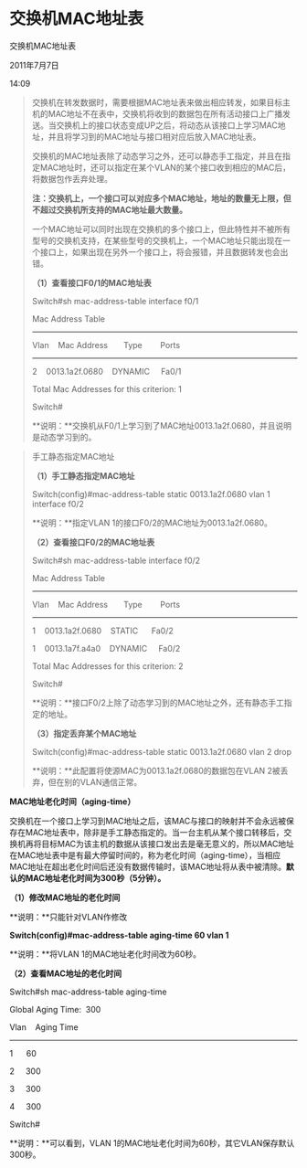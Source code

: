 # 交换机MAC地址表

交换机MAC地址表

2011年7月7日

14:09

> 交换机在转发数据时，需要根据MAC地址表来做出相应转发，如果目标主机的MAC地址不在表中，交换机将收到的数据包在所有活动接口上广播发送。当交换机上的接口状态变成UP之后，将动态从该接口上学习MAC地址，并且将学习到的MAC地址与接口相对应后放入MAC地址表。
> 
> 
> 交换机的MAC地址表除了动态学习之外，还可以静态手工指定，并且在指定MAC地址时，还可以指定在某个VLAN的某个接口收到相应的MAC后，将数据包作丢弃处理。
> 
> **注：交换机上，一个接口可以对应多个MAC地址，地址的数量无上限，但不超过交换机所支持的MAC地址最大数量。**
> 
> 一个MAC地址可以同时出现在交换机的多个接口上，但此特性并不被所有型号的交换机支持，在某些型号的交换机上，一个MAC地址只能出现在一个接口上，如果出现在另外一个接口上，将会报错，并且数据转发也会出错。
> 
> **（1）查看接口F0/1的MAC地址表**
> 
> Switch#sh mac-address-table interface f0/1
> 
> Mac Address Table
> 
> - ------------------------------------------
> 
> Vlan    Mac Address       Type        Ports
> 
> - --- ----------- -------- -----
> 
> 2    0013.1a2f.0680    DYNAMIC     Fa0/1
> 
> Total Mac Addresses for this criterion: 1
> 
> Switch#
> 
> **说明：**交换机从F0/1上学习到了MAC地址0013.1a2f.0680，并且说明是动态学习到的。
> 

> 手工静态指定MAC地址
> 
> 
> **（1）手工静态指定MAC地址**
> 
> Switch(config)#mac-address-table static 0013.1a2f.0680 vlan 1 interface f0/2
> 
> **说明：**指定VLAN 1的接口F0/2的MAC地址为0013.1a2f.0680。
> 
> **（2）查看接口F0/2的MAC地址表**
> 
> Switch#sh mac-address-table interface f0/2
> 
> Mac Address Table
> 
> - ------------------------------------------
> 
> Vlan    Mac Address       Type        Ports
> 
> - --- ----------- -------- -----
> 
> 1    0013.1a2f.0680    STATIC      Fa0/2
> 
> 1    0013.1a7f.a4a0    DYNAMIC     Fa0/2
> 
> Total Mac Addresses for this criterion: 2
> 
> Switch#
> 
> **说明：**接口F0/2上除了动态学习到的MAC地址之外，还有静态手工指定的地址。
> 
> **（3）指定丢弃某个MAC地址**
> 
> Switch(config)#mac-address-table static 0013.1a2f.0680 vlan 2 drop
> 
> **说明：**此配置将使源MAC为0013.1a2f.0680的数据包在VLAN 2被丢弃，但在别的VLAN通信正常。
> 

**MAC地址老化时间（aging-time）**

交换机在一个接口上学习到MAC地址之后，该MAC与接口的映射并不会永远被保存在MAC地址表中，除非是手工静态指定的。当一台主机从某个接口转移后，交换机再将目标MAC为该主机的数据从该接口发出去是毫无意义的，所以MAC地址在MAC地址表中是有最大停留时间的，称为老化时间（aging-time），当相应MAC地址在超出老化时间后还没有数据传输时，该MAC地址将从表中被清除。**默认的MAC地址老化时间为300秒（5分钟）。**

**（1）修改MAC地址的老化时间**

**说明：**只能针对VLAN作修改

**Switch(config)#mac-address-table aging-time 60 vlan 1**

**说明：**将VLAN 1的MAC地址老化时间改为60秒。

**（2）查看MAC地址的老化时间**

Switch#sh mac-address-table aging-time

Global Aging Time:  300

Vlan    Aging Time

- --- ----------

1      60

2     300

3     300

4     300

Switch#

**说明：**可以看到，VLAN 1的MAC地址老化时间为60秒，其它VLAN保存默认300秒。

> 
>
